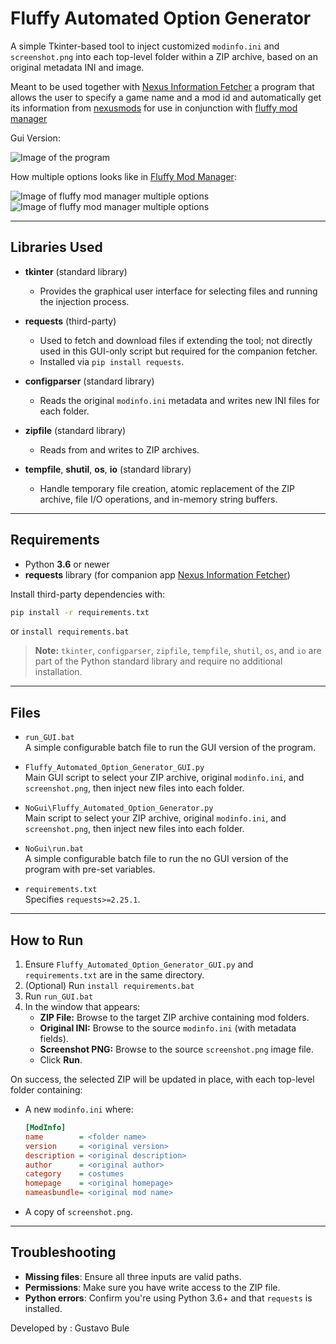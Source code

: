 # Fluffy Automated Option Generator

A simple Tkinter-based tool to inject customized `modinfo.ini` and `screenshot.png` into each top-level folder within a ZIP archive, based on an original metadata INI and image.

Meant to be used together with [Nexus Information Fetcher](https://github.com/Motor-k/Nexusmods-Info-Fetcher) a program that allows the user to specify a game name and a mod id and automatically get its information from [nexusmods](https://www.nexusmods.com/) for use in conjunction with [fluffy mod manager](https://www.nexusmods.com/site/mods/818)

Gui Version:

![Image of the program](https://i.imgur.com/6jR3oml.png)

How multiple options looks like in [Fluffy Mod Manager](https://www.nexusmods.com/site/mods/818):

![Image of fluffy mod manager multiple options](https://i.imgur.com/qoi2red.png)
![Image of fluffy mod manager multiple options](https://i.imgur.com/s2w3Sst.png)

---

## Libraries Used

- **tkinter** (standard library)

  - Provides the graphical user interface for selecting files and running the injection process.

- **requests** (third-party)

  - Used to fetch and download files if extending the tool; not directly used in this GUI-only script but required for the companion fetcher.
  - Installed via `pip install requests`.

- **configparser** (standard library)

  - Reads the original `modinfo.ini` metadata and writes new INI files for each folder.

- **zipfile** (standard library)

  - Reads from and writes to ZIP archives.

- **tempfile**, **shutil**, **os**, **io** (standard library)

  - Handle temporary file creation, atomic replacement of the ZIP archive, file I/O operations, and in-memory string buffers.

---

## Requirements

- Python **3.6** or newer
- **requests** library (for companion app [Nexus Information Fetcher](https://github.com/Motor-k/Nexusmods-Info-Fetcher))

Install third-party dependencies with:

```bash
pip install -r requirements.txt
```
or `install requirements.bat`

> **Note:** `tkinter`, `configparser`, `zipfile`, `tempfile`, `shutil`, `os`, and `io` are part of the Python standard library and require no additional installation.

---

## Files

- `run_GUI.bat`\
  A simple configurable batch file to run the GUI version of the program.

- `Fluffy_Automated_Option_Generator_GUI.py`\
  Main GUI script to select your ZIP archive, original `modinfo.ini`, and `screenshot.png`, then inject new files into each folder.

- `NoGui\Fluffy_Automated_Option_Generator.py`\
  Main script to select your ZIP archive, original `modinfo.ini`, and `screenshot.png`, then inject new files into each folder.

- `NoGui\run.bat`\
  A simple configurable batch file to run the no GUI version of the program with pre-set variables.

- `requirements.txt`\
  Specifies `requests>=2.25.1`.

---

## How to Run

1. Ensure `Fluffy_Automated_Option_Generator_GUI.py` and `requirements.txt` are in the same directory.
2. (Optional) Run `install requirements.bat`
3. Run `run_GUI.bat`
4. In the window that appears:
   - **ZIP File:** Browse to the target ZIP archive containing mod folders.
   - **Original INI:** Browse to the source `modinfo.ini` (with metadata fields).
   - **Screenshot PNG:** Browse to the source `screenshot.png` image file.
   - Click **Run**.

On success, the selected ZIP will be updated in place, with each top-level folder containing:

- A new `modinfo.ini` where:

  ```ini
  [ModInfo]
  name        = <folder name>
  version     = <original version>
  description = <original description>
  author      = <original author>
  category    = costumes
  homepage    = <original homepage>
  nameasbundle= <original mod name>
  ```

- A copy of `screenshot.png`.

---

## Troubleshooting

- **Missing files**: Ensure all three inputs are valid paths.
- **Permissions**: Make sure you have write access to the ZIP file.
- **Python errors**: Confirm you're using Python 3.6+ and that `requests` is installed.

Developed by : Gustavo Bule